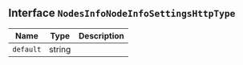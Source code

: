 ## Interface `NodesInfoNodeInfoSettingsHttpType`

| Name | Type | Description |
| - | - | - |
| `default` | string | &nbsp; |
